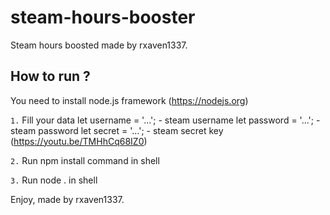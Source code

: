 # steam-hours-booster
Steam hours boosted made by rxaven1337.

## How to run ?
You need to install node.js framework (https://nodejs.org)

`1.`
Fill your data
let username = '...'; - steam username
let password = '...'; - steam password
let secret = '...'; - steam secret key (https://youtu.be/TMHhCq68IZ0)

`2.`
Run npm install command in shell

`3.`
Run node . in shell

Enjoy, made by rxaven1337.
